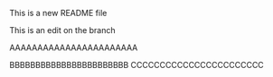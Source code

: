 This is a new README file

This is an edit on the branch




AAAAAAAAAAAAAAAAAAAAAAA




BBBBBBBBBBBBBBBBBBBBBBB
CCCCCCCCCCCCCCCCCCCCCCC
